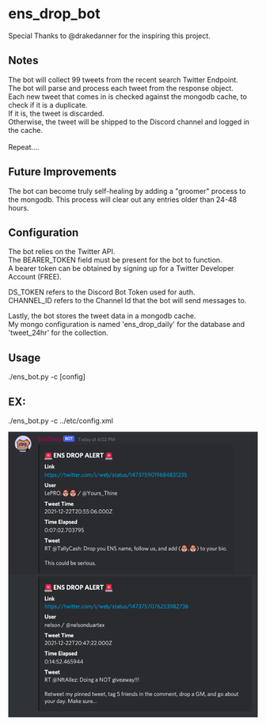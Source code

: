 # ens_drop_bot

Special Thanks to @drakedanner for the inspiring this project.

## Notes

The bot will collect 99 tweets from the recent search Twitter Endpoint.<br>
The bot will parse and process each tweet from the response object. <br>
Each new tweet that comes in is checked against the mongodb cache, to check if it is a duplicate.<br>
If it is, the tweet is discarded.<br>
Otherwise, the tweet will be shipped to the Discord channel and logged in the cache.<br><br>
Repeat....</br>

## Future Improvements

The bot can become truly self-healing by adding a "groomer" process to the mongodb.
This process will clear out any entries older than 24-48 hours.

## Configuration

The bot relies on the Twitter API.<br>
The BEARER_TOKEN field must be present for the bot to function.<br>
A bearer token can be obtained by signing up for a Twitter Developer Account (FREE).<br>

DS_TOKEN refers to the Discord Bot Token used for auth.<br>
CHANNEL_ID refers to the Channel Id that the bot will send messages to.<br>

Lastly, the bot stores the tweet data in a mongodb cache.<br>
My mongo configuration is named 'ens_drop_daily' for the database and 'tweet_24hr' for the collection.<br>

## Usage
./ens_bot.py -c [config]

## EX: 
./ens_bot.py -c ../etc/config.xml

<p align="center" width="50%">
   <img src="work/ens_bot_test_run1.png">  
</p>
